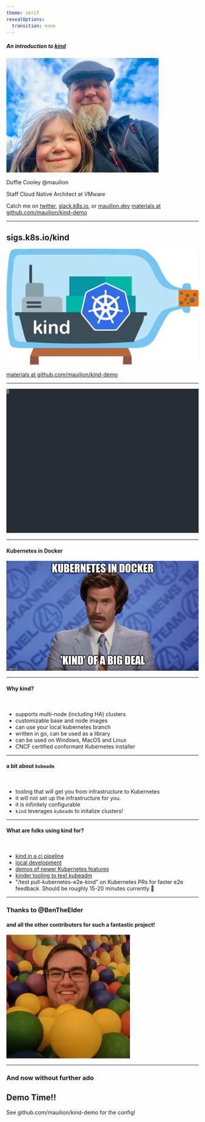 ```yaml
---
theme: serif
revealOptions:
  transition: none
---
```


##### An introduction to [kind](sigs.k8s.io/kind)
![duffie.jpg](static/dcooley.jpg)

Duffie Cooley @mauilion

Staff Cloud Native Architect at VMware

Catch me on [twitter](https://twitter.com/mauilion), [slack.k8s.io](https://kubernetes.slack.com/team/U37TLLWAU), or [mauilion.dev](https://mauilion.dev)
[materials at github.com/mauilion/kind-demo](https://github.com/mauilion/kind-demo)

---

## sigs.k8s.io/kind
![](static/logo.png)

[materials at github.com/mauilion/kind-demo](https://github.com/mauilion/kind-demo)

---

[![asciicast](static/kind-default.svg)](https://asciinema.org/a/S8IuYIRs8oSvT1mwzvArwEQHs)

---

#### Kubernetes in Docker


[![](static/kind-of-a-big-deal.jpg)](https://johnharris.io/2019/04/kubernetes-in-docker-kind-of-a-big-deal/)

---

#### Why kind?
<br>

* supports multi-node (including HA) clusters
* customizable base and node images
* can use your local kubernetes branch
* written in go, can be used as a library
* can be used on Windows, MacOS and Linux
* CNCF certified conformant Kubernetes installer

---

#### a bit about `kubeadm`
<br>

* tooling that will get you from infrastructure to Kubernetes
* it will not set up the infrastructure for you.
* it is infinitely configurable
* `kind` leverages `kubeadm` to initalize clusters!

---

#### What are folks using kind for?
<br>

* [kind in a ci pipeline](https://www.loodse.com/blog/2019-03-12-running-kubernetes-in-the-ci-pipeline-/)
* [local development]()
* [demos of newer Kubernetes features](https://github.com/phenixblue/k8s-opa-demo)
* [kinder tooling to test kubeadm](https://github.com/kubernetes/kubeadm/tree/master/kinder)
* "/test pull-kubernetes-e2e-kind" on Kubernetes PRs for faster e2e feedback. Should be roughly 15-20 minutes currently 🎉

---

### Thanks to @BenTheElder
#### and all the other contributors for such a fantastic project!
![](static/ben_avatar_optim.jpg)

---

### And now without further ado

## Demo Time!!

See github.com/mauilion/kind-demo for the config!

